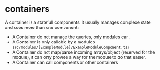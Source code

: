 # containers

A container is a statefull components, it usually manages complexe state and uses more than one component:
- A Container do not manage the queries, only modules can.
- A Container is only callable by a modules `src/modules/[ExampleModule]/ExampleModuleComponent.tsx`
- A Container do not  map/parse incoming arrays/object (reserved for the module), it can only provide a way for the module to do that easier.
- A Container can call components or other containers
